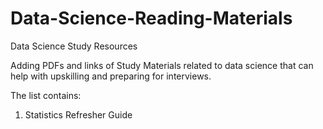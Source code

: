 # Data-Science-Reading-Materials
Data Science Study Resources

Adding PDFs and links of Study Materials related to data science that can help with upskilling and preparing for interviews.

The list contains:

1. Statistics Refresher Guide
